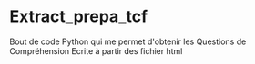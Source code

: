 # Extract_prepa_tcf
Bout de code Python qui me permet d'obtenir les Questions de Compréhension Ecrite à partir des fichier html
